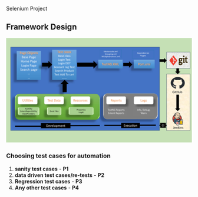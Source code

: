 Selenium Project
## Framework Design
![Alt Text](src/resources/Presentation1.jpg)


### Choosing test cases for automation 

1. **sanity test cases** - **P1**
2. **data driven test cases/re-tests** - **P2**
3. **Regression test cases** - **P3**
4. **Any other test cases** - **P4**
